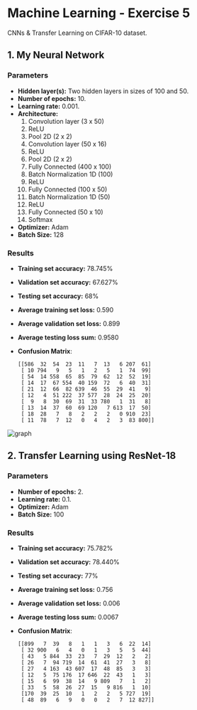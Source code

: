 # Machine Learning - Exercise 5

CNNs & Transfer Learning on CIFAR-10 dataset.


## 1. My Neural Network

### Parameters

* **Hidden layer(s):** Two hidden layers in sizes of 100 and 50.
* **Number of epochs:** 10.
* **Learning rate:** 0.001.
* **Architecture:**
    1.  Convolution layer (3 x 50)
    2.  ReLU
    3.  Pool 2D (2 x 2)
    4.  Convolution layer (50 x 16)
    5.  ReLU
    6.  Pool 2D (2 x 2)
    7.  Fully Connected (400 x 100)
    8.  Batch Normalization 1D (100)
    9.  ReLU
    10. Fully Connected (100 x 50)
    11. Batch Normalization 1D (50)
    12. ReLU
    13. Fully Connected (50 x 10)
    14. Softmax
* **Optimizer:** Adam
* **Batch Size:** 128


### Results

* **Training set accuracy:** 78.745%
* **Validation set accuracy:** 67.627%
* **Testing set accuracy:** 68%
* **Average training set loss:** 0.590
* **Average validation set loss:** 0.899
* **Average testing loss sum:** 0.9580

* **Confusion Matrix**:
    ```
    [[586  32  54  23  11   7  13   6 207  61]
     [ 10 794   9   5   1   2   5   1  74  99]
     [ 54  14 558  65  85  79  62  12  52  19]
     [ 14  17  67 554  40 159  72   6  40  31]
     [ 21  12  66  82 639  46  55  29  41   9]
     [ 12   4  51 222  37 577  28  24  25  20]
     [  9   8  30  69  31  33 780   1  31   8]
     [ 13  14  37  60  69 120   7 613  17  50]
     [ 18  28   7   8   2   2   2   0 910  23]
     [ 11  78   7  12   0   4   2   3  83 800]]
    ```
![graph](https://github.com/aedeny/machine_learning-ex5/blob/master/graphs/Training_Loss_vs._Validation_My_Net.png?raw=true)

## 2. Transfer Learning using ResNet-18

### Parameters

* **Number of epochs:** 2.
* **Learning rate:** 0.1.
* **Optimizer:** Adam
* **Batch Size:** 100

### Results

* **Training set accuracy:** 75.782%
* **Validation set accuracy:** 78.440%
* **Testing set accuracy:** 77%
* **Average training set loss:** 0.756
* **Average validation set loss:** 0.006
* **Average testing loss sum:** 0.0067

* **Confusion Matrix**:
    ```
    [[899   7  39   8   1   1   3   6  22  14]
     [ 32 900   6   4   0   1   3   5   5  44]
     [ 43   5 844  33  23   7  29  12   2   2]
     [ 26   7  94 719  14  61  41  27   3   8]
     [ 27   4 163  43 607  17  48  85   3   3]
     [ 12   5  75 176  17 646  22  43   1   3]
     [ 15   6  99  38  14   9 809   7   1   2]
     [ 33   5  58  26  27  15   9 816   1  10]
     [170  39  25  10   1   2   2   5 727  19]
     [ 48  89   6   9   0   0   2   7  12 827]]
    ```